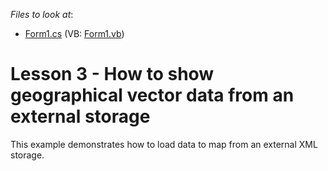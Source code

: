 <!-- default file list -->
*Files to look at*:

* [Form1.cs](./CS/WinForms_MapControl_Lesson3/Form1.cs) (VB: [Form1.vb](./VB/WinForms_MapControl_Lesson3/Form1.vb))
<!-- default file list end -->
# Lesson 3 - How to show geographical vector data from an external storage


This example demonstrates how to load data to map from an external XML storage.

<br/>


